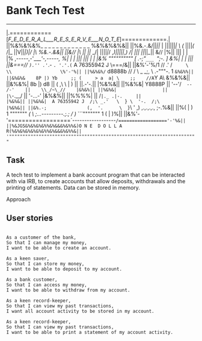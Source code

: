 Bank Tech Test
==============

  ______________________________________________________________________
 |.============[_F_E_D_E_R_A_L___R_E_S_E_R_V_E___N_O_T_E_]=============.|
 ||%&%&%&%_    _        _ _ _   _ _  _ _ _     _       _    _  %&%&%&%&||
 ||%&.-.&/||_||_ | ||\||||_| \ (_ ||\||_(_  /\|_ |\|V||_|)|/ |\ %&.-.&&||
 ||&// |\ || ||_ \_/| ||||_|_/ ,_)|||||_,_) \/|  ||| ||_|\|\_|| &// |\%||
 ||| | | |%               ,-----,-'____'-,-----,               %| | | |||
 ||| | | |&% """"""""""  [    .-;"`___ `";-.    ]             &%| | | |||
 ||&\===//                `).'' .'`_.- `. '.'.(`  A 76355942 J  \\===/&||
 ||&%'-'%/1                // .' /`     \    \\                  \%'-'%||
 ||%&%&%/`   d8888b       // /   \  _  _;,    \\      .-"""-.  1 `&%&%%||
 ||&%&%&    8P |) Yb     ;; (     > a  a| \    ;;    //A`Y A\\    &%&%&||
 ||&%&%|    8b |) d8     || (    ,\   \ |  )   ||    ||.-'-.||    |%&%&||
 ||%&%&|     Y8888P      ||  '--'/`  -- /-'    ||    \\_/~\_//    |&%&%||
 ||%&%&|                 ||     |\`-.__/       ||     '-...-'     |&%&%||
 ||%%%%|                 ||    /` |._ .|-.     ||                 |%&%&||
 ||%&%&|  A 76355942 J  /;\ _.'   \  } \  '-.  /;\                |%&%&||
 ||&%.-;               (,  '.      \  } `\   \'  ,)   ,.,.,.,.,   ;-.%&||
 ||%( | ) 1  """""""   _( \  ;...---------.;.; / )_ ```""""""" 1 ( | )%||
 ||&%'-'==================\`------------------`/=================='-'%&||
 ||%&JGS&%&%&%&%%&%&&&%&%%&)O N E  D O L L A R(%&%&%&%&%&%&%%&%&&&%&%%&||
 '""""""""""""""""""""""""""""""""""""""""""""""""""""""""""""""""""""""`

Task
-----

A tech test to implement a bank account program that can be interacted with via IRB, to create accounts that allow deposits, withdrawals and the printing of statements. Data can be stored in memory.

Approach


User stories
------------

```

As a customer of the bank,
So that I can manage my money,
I want to be able to create an account.

As a keen saver,
So that I can store my money,
I want to be able to deposit to my account.

As a bank customer,
So that I can access my money,
I want to be able to withdraw from my account.

As a keen record-keeper,
So that I can view my past transactions,
I want all account activity to be stored in my account.

As a keen record-keeper,
So that I can view my past transactions,
I want to be able to print a statement of my account activity.

```
